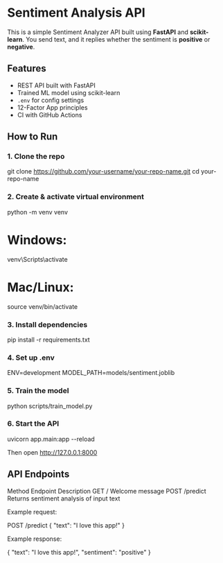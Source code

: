 # Sentiment Analysis API

This is a simple Sentiment Analyzer API built using **FastAPI** and **scikit-learn**.
You send text, and it replies whether the sentiment is **positive** or **negative**.


## Features

- REST API built with FastAPI
- Trained ML model using scikit-learn
- `.env` for config settings
- 12-Factor App principles
- CI with GitHub Actions

## How to Run

### 1. Clone the repo

git clone https://github.com/your-username/your-repo-name.git
cd your-repo-name

### 2. Create & activate virtual environment
python -m venv venv
# Windows:
venv\Scripts\activate
# Mac/Linux:
source venv/bin/activate

### 3. Install dependencies
pip install -r requirements.txt

### 4. Set up .env
ENV=development
MODEL_PATH=models/sentiment.joblib

### 5. Train the model
python scripts/train_model.py

### 6. Start the API
uvicorn app.main:app --reload

Then open http://127.0.0.1:8000



## API Endpoints
Method          Endpoint        	Description
GET	            /	                Welcome message
POST	          /predict	        Returns sentiment analysis of input text



Example request:

POST /predict
{
  "text": "I love this app!"
}


Example response:

{
  "text": "I love this app!",
  "sentiment": "positive"
}
